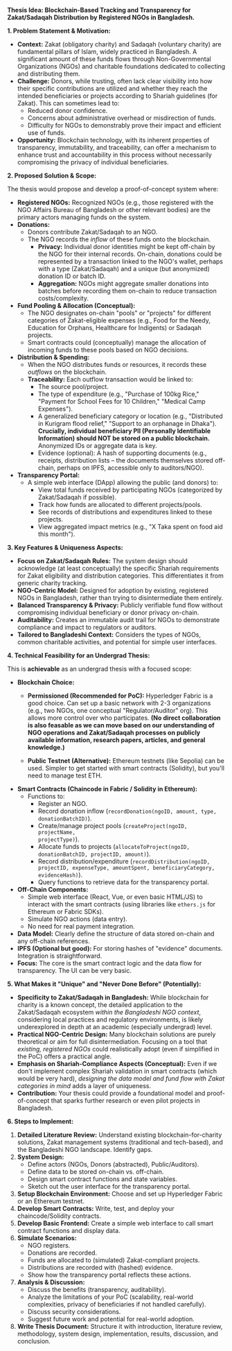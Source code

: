 **Thesis Idea: Blockchain-Based Tracking and Transparency for Zakat/Sadaqah Distribution by Registered NGOs in Bangladesh.**

**1. Problem Statement & Motivation:**

*   **Context:** Zakat (obligatory charity) and Sadaqah (voluntary charity) are fundamental pillars of Islam, widely practiced in Bangladesh. A significant amount of these funds flows through Non-Governmental Organizations (NGOs) and charitable foundations dedicated to collecting and distributing them.
*   **Challenge:** Donors, while trusting, often lack clear visibility into how their specific contributions are utilized and whether they reach the intended beneficiaries or projects according to Shariah guidelines (for Zakat). This can sometimes lead to:
    *   Reduced donor confidence.
    *   Concerns about administrative overhead or misdirection of funds.
    *   Difficulty for NGOs to demonstrably prove their impact and efficient use of funds.
*   **Opportunity:** Blockchain technology, with its inherent properties of transparency, immutability, and traceability, can offer a mechanism to enhance trust and accountability in this process without necessarily compromising the privacy of individual beneficiaries.

**2. Proposed Solution & Scope:**

The thesis would propose and develop a proof-of-concept system where:

*   **Registered NGOs:** Recognized NGOs (e.g., those registered with the NGO Affairs Bureau of Bangladesh or other relevant bodies) are the primary actors managing funds on the system.
*   **Donations:**
    *   Donors contribute Zakat/Sadaqah to an NGO.
    *   The NGO records the *inflow* of these funds onto the blockchain.
        *   **Privacy:** Individual donor identities might be kept off-chain by the NGO for their internal records. On-chain, donations could be represented by a transaction linked to the NGO's wallet, perhaps with a type (Zakat/Sadaqah) and a unique (but anonymized) donation ID or batch ID.
        *   **Aggregation:** NGOs might aggregate smaller donations into batches before recording them on-chain to reduce transaction costs/complexity.
*   **Fund Pooling & Allocation (Conceptual):**
    *   The NGO designates on-chain "pools" or "projects" for different categories of Zakat-eligible expenses (e.g., Food for the Needy, Education for Orphans, Healthcare for Indigents) or Sadaqah projects.
    *   Smart contracts could (conceptually) manage the allocation of incoming funds to these pools based on NGO decisions.
*   **Distribution & Spending:**
    *   When the NGO distributes funds or resources, it records these *outflows* on the blockchain.
    *   **Traceability:** Each outflow transaction would be linked to:
        *   The source pool/project.
        *   The type of expenditure (e.g., "Purchase of 100kg Rice," "Payment for School Fees for 10 Children," "Medical Camp Expenses").
        *   A generalized beneficiary category or location (e.g., "Distributed in Kurigram flood relief," "Support to an orphanage in Dhaka"). **Crucially, individual beneficiary PII (Personally Identifiable Information) should NOT be stored on a public blockchain.** Anonymized IDs or aggregate data is key.
        *   Evidence (optional): A hash of supporting documents (e.g., receipts, distribution lists – the documents themselves stored off-chain, perhaps on IPFS, accessible only to auditors/NGO).
*   **Transparency Portal:**
    *   A simple web interface (DApp) allowing the public (and donors) to:
        *   View total funds received by participating NGOs (categorized by Zakat/Sadaqah if possible).
        *   Track how funds are allocated to different projects/pools.
        *   See records of distributions and expenditures linked to these projects.
        *   View aggregated impact metrics (e.g., "X Taka spent on food aid this month").

**3. Key Features & Uniqueness Aspects:**

*   **Focus on Zakat/Sadaqah Rules:** The system design should acknowledge (at least conceptually) the specific Shariah requirements for Zakat eligibility and distribution categories. This differentiates it from generic charity tracking.
*   **NGO-Centric Model:** Designed for adoption by existing, registered NGOs in Bangladesh, rather than trying to disintermediate them entirely.
*   **Balanced Transparency & Privacy:** Publicly verifiable fund flow without compromising individual beneficiary or donor privacy on-chain.
*   **Auditability:** Creates an immutable audit trail for NGOs to demonstrate compliance and impact to regulators or auditors.
*   **Tailored to Bangladeshi Context:** Considers the types of NGOs, common charitable activities, and potential for simple user interfaces.

**4. Technical Feasibility for an Undergrad Thesis:**

This is **achievable** as an undergrad thesis with a focused scope:

*   **Blockchain Choice:**
    *   **Permissioned (Recommended for PoC):** Hyperledger Fabric is a good choice. Can set up a basic network with 2-3 organizations (e.g., two NGOs, one conceptual "Regulator/Auditor" org). This allows more control over who participates. **(No direct collaboration is also feasable as we can move based on our understanding of NGO operations and Zakat/Sadaqah processes on publicly available information, research papers, articles, and general knowledge.)**

    *   **Public Testnet (Alternative):** Ethereum testnets (like Sepolia) can be used. Simpler to get started with smart contracts (Solidity), but you'll need to manage test ETH.
*   **Smart Contracts (Chaincode in Fabric / Solidity in Ethereum):**
    *   Functions to:
        *   Register an NGO.
        *   Record donation inflow (<code>recordDonation(ngoID, amount, type, donationBatchID)</code>).
        *   Create/manage project pools (<code>createProject(ngoID, projectName, projectType)</code>).
        *   Allocate funds to projects (<code>allocateToProject(ngoID, donationBatchID, projectID, amount)</code>).
        *   Record distribution/expenditure (<code>recordDistribution(ngoID, projectID, expenseType, amountSpent, beneficiaryCategory, evidenceHash)</code>).
        *   Query functions to retrieve data for the transparency portal.
*   **Off-Chain Components:**
    *   Simple web interface (React, Vue, or even basic HTML/JS) to interact with the smart contracts (using libraries like `ethers.js` for Ethereum or Fabric SDKs).
    *   Simulate NGO actions (data entry).
    *   No need for real payment integration.
*   **Data Model:** Clearly define the structure of data stored on-chain and any off-chain references.
*   **IPFS (Optional but good):** For storing hashes of "evidence" documents. Integration is straightforward.
*   **Focus:** The core is the smart contract logic and the data flow for transparency. The UI can be very basic.

**5. What Makes it "Unique" and "Never Done Before" (Potentially):**

*   **Specificity to Zakat/Sadaqah in Bangladesh:** While blockchain for charity is a known concept, the detailed application to the Zakat/Sadaqah ecosystem *within the Bangladeshi NGO context*, considering local practices and regulatory environments, is likely underexplored in depth at an academic (especially undergrad) level.
*   **Practical NGO-Centric Design:** Many blockchain solutions are purely theoretical or aim for full disintermediation. Focusing on a tool that *existing, registered NGOs* could realistically adopt (even if simplified in the PoC) offers a practical angle.
*   **Emphasis on Shariah-Compliance Aspects (Conceptual):** Even if we don't implement complex Shariah validation in smart contracts (which would be very hard), *designing the data model and fund flow with Zakat categories in mind* adds a layer of uniqueness.
*   **Contribution:** Your thesis could provide a foundational model and proof-of-concept that sparks further research or even pilot projects in Bangladesh.

**6. Steps to Implement:**

1.  **Detailed Literature Review:** Understand existing blockchain-for-charity solutions, Zakat management systems (traditional and tech-based), and the Bangladeshi NGO landscape. Identify gaps.
2.  **System Design:**
    *   Define actors (NGOs, Donors (abstracted), Public/Auditors).
    *   Define data to be stored on-chain vs. off-chain.
    *   Design smart contract functions and state variables.
    *   Sketch out the user interface for the transparency portal.
3.  **Setup Blockchain Environment:** Choose and set up Hyperledger Fabric or an Ethereum testnet.
4.  **Develop Smart Contracts:** Write, test, and deploy your chaincode/Solidity contracts.
5.  **Develop Basic Frontend:** Create a simple web interface to call smart contract functions and display data.
6.  **Simulate Scenarios:**
    *   NGO registers.
    *   Donations are recorded.
    *   Funds are allocated to (simulated) Zakat-compliant projects.
    *   Distributions are recorded with (hashed) evidence.
    *   Show how the transparency portal reflects these actions.
7.  **Analysis & Discussion:**
    *   Discuss the benefits (transparency, auditability).
    *   Analyze the limitations of your PoC (scalability, real-world complexities, privacy of beneficiaries if not handled carefully).
    *   Discuss security considerations.
    *   Suggest future work and potential for real-world adoption.
8.  **Write Thesis Document:** Structure it with introduction, literature review, methodology, system design, implementation, results, discussion, and conclusion.

